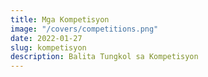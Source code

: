 ```yaml
---
title: Mga Kompetisyon
image: "/covers/competitions.png"
date: 2022-01-27
slug: kompetisyon
description: Balita Tungkol sa Kompetisyon
---
```

